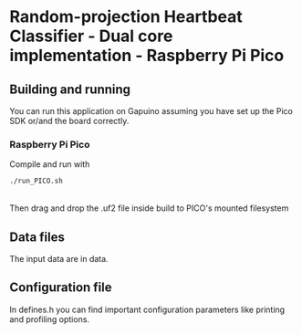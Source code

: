 # Random-projection Heartbeat Classifier - Dual core implementation - Raspberry Pi Pico

## Building and running

You can run this application on Gapuino assuming you have set up the Pico SDK or/and the board correctly. 

### Raspberry Pi Pico
Compile and run with
```sh
./run_PICO.sh
```
<br>Then drag and drop the .uf2 file inside build to PICO's mounted filesystem

## Data files

The input data are in data.


## Configuration file

In defines.h you can find important configuration parameters like printing and profiling options.
